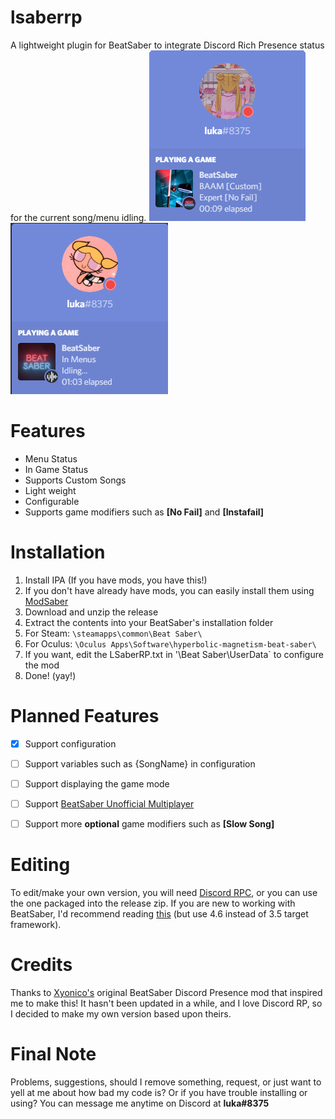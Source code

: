 # lsaberrp
A lightweight plugin for BeatSaber to integrate Discord Rich Presence status for the current song/menu idling.
![Preview Screenshot](https://raw.githubusercontent.com/lukasong/lsaberrp/master/imgs/LSaberRP%20In%20Game%202.png)
![Preview Screenshot](https://raw.githubusercontent.com/lukasong/lsaberrp/master/imgs/LSaberRP%20In%20Menu.png)


# Features
* Menu Status
* In Game Status
* Supports Custom Songs
* Light weight
* Configurable
* Supports game modifiers such as **[No Fail]** and **[Instafail]**
    
    
# Installation        
1. Install IPA (If you have mods, you have this!)
2. If you don't have already have mods, you can easily install them using [ModSaber](https://www.modsaber.org/)
3. Download and unzip the release
4. Extract the contents into your BeatSaber's installation folder
5. For Steam: `\steamapps\common\Beat Saber\`
6. For Oculus: `\Oculus Apps\Software\hyperbolic-magnetism-beat-saber\`
7. If you want, edit the LSaberRP.txt in '\Beat Saber\UserData\` to configure the mod
8. Done! (yay!)
          
          
# Planned Features        
- [x] Support configuration
- [ ] Support variables such as {SongName} in configuration
- [ ] Support displaying the game mode
- [ ] Support [BeatSaber Unofficial Multiplayer](https://github.com/andruzzzhka/BeatSaberMultiplayer/releases)
- [ ] Support more **optional** game modifiers such as **[Slow Song]**
          
       
# Editing
To edit/make your own version, you will need [Discord RPC](https://github.com/discordapp/discord-rpc/releases), or you can use the one packaged into the release zip. If you are new to working with BeatSaber, I'd recommend reading [this](https://pastebin.com/raw/Md5VLALp) (but use 4.6 instead of 3.5 target framework).


# Credits
Thanks to [Xyonico's](https://github.com/xyonico/BeatSaberDiscordPresence) original BeatSaber Discord Presence mod that inspired me to make this! It hasn't been updated in a while, and I love Discord RP, so I decided to make my own version based upon theirs.


# Final Note
Problems, suggestions, should I remove something, request, or just want to yell at me about how bad my code is? Or if you have trouble installing or using? You can message me anytime on Discord at **luka#8375**
